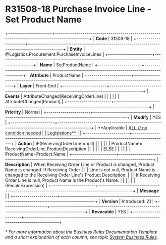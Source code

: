 ﻿---
erp.type: front-end-business-rule
erp.entity: Logistics.Procurement.PurchaseInvoiceLines
---

# R31508-18 Purchase Invoice Line - Set Product Name
+----------------------+-----------------------------------------------------------------------------------------------+
| **Code**             | 31508-18                                                                                      |
+----------------------+-----------------------------------------------------------------------------------------------+
| **Entity**           | @Logistics.Procurement.PurchaseInvoiceLines                                                   |
+----------------------+-----------------------------------------------------------------------------------------------+
| **Name**             | SetProductName                                                                                |
+----------------------+-----------------------------------------------------------------------------------------------+
| **Attribute**        | ProductName                                                                                   |
+----------------------+-----------------------------------------------------------------------------------------------+
| **Layer**            | Front-End                                                                                     |
+----------------------+-----------------------------------------------------------------------------------------------+
| **Events**           | AttributeChanged(ReceivingOrderLine)                                                          |
|                      |                                                                                               |
|                      | AttributeChanged(Product)                                                                     |
+----------------------+-----------------------------------------------------------------------------------------------+
| **Priority**         | Normal                                                                                        |
+----------------------+-----------------------------------------------------------------------------------------------+
| **Modify**           | YES                                                                                           |
+----------------------+-----------------------------------------------------------------------------------------------+
| **Applicable         | [ALL // no condition needed                                                                   |
| Legislations**       | ](xref:applicable-legislations)                                                               |
+----------------------+-----------------------------------------------------------------------------------------------+
| **Action**           | IF(ReceivingOrderLine!=null)                                                                  |
|                      |                                                                                               |
|                      | ProductName= ReceivingOrderLine.ProductDescription                                            |
|                      |                                                                                               |
|                      | ELSE                                                                                          |
|                      |                                                                                               |
|                      | ProductName=Product.Name                                                                      |
+----------------------+-----------------------------------------------------------------------------------------------+
| **Description**      | When Receiving Order Line or Product is changed, Product Name is changed. If Receiving Order  |
|                      | Line is not null, Product Name is changed to the Receiving Order Line\'s Product Description. |
|                      | If Receiving Order Line is null, Product Name is the Product\'s Name.                         |
|                      |                                                                                               |
|                      | (RecalcExpression)                                                                            |
+----------------------+-----------------------------------------------------------------------------------------------+
| **Message**          |                                                                                               |
+----------------------+-----------------------------------------------------------------------------------------------+
| **Version**          | Introduced: 21                                                                                |
+----------------------+-----------------------------------------------------------------------------------------------+
| **Revocable**        | YES                                                                                           |
+----------------------+-----------------------------------------------------------------------------------------------+

*\* For more information about the Business Rules Documentation Template and a short explanation of each column, see
topic [System Business Rules](../templates/template-description-system-business-rules.md).*
